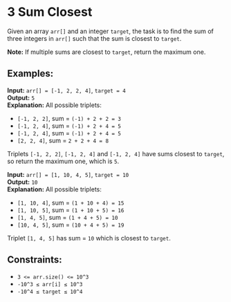 # 3 Sum Closest

Given an array `arr[]` and an integer `target`, the task is to find the sum of three integers in `arr[]` such that the sum is closest to `target`.

**Note:** If multiple sums are closest to `target`, return the maximum one.

## Examples:

**Input:** `arr[] = [-1, 2, 2, 4]`, `target = 4`  
**Output:** `5`  
**Explanation:** All possible triplets:
- `[-1, 2, 2]`, sum = `(-1) + 2 + 2 = 3`
- `[-1, 2, 4]`, sum = `(-1) + 2 + 4 = 5`
- `[-1, 2, 4]`, sum = `(-1) + 2 + 4 = 5`
- `[2, 2, 4]`, sum = `2 + 2 + 4 = 8`

Triplets `[-1, 2, 2]`, `[-1, 2, 4]` and `[-1, 2, 4]` have sums closest to `target`, so return the maximum one, which is `5`.

**Input:** `arr[] = [1, 10, 4, 5]`, `target = 10`  
**Output:** `10`  
**Explanation:** All possible triplets:
- `[1, 10, 4]`, sum = `(1 + 10 + 4) = 15`
- `[1, 10, 5]`, sum = `(1 + 10 + 5) = 16`
- `[1, 4, 5]`, sum = `(1 + 4 + 5) = 10`
- `[10, 4, 5]`, sum = `(10 + 4 + 5) = 19`

Triplet `[1, 4, 5]` has sum = `10` which is closest to `target`.

## Constraints:
- `3 <= arr.size() <= 10^3`
- `-10^3 ≤ arr[i] ≤ 10^3`
- `-10^4 ≤ target ≤ 10^4`